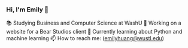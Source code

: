 ### Hi, I'm Emily 👋

<!--
**imemilyhuang/imemilyhuang** is a ✨ _special_ ✨ repository because its `README.md` (this file) appears on your GitHub profile.

Here are some ideas to get you started:

- 🔭 I’m currently working on ...
- 🌱 I’m currently learning ...
- 👯 I’m looking to collaborate on ...
- 🤔 I’m looking for help with ...
- 💬 Ask me about ...
- 📫 How to reach me:
- 😄 Pronouns: ...
- ⚡ Fun fact: ...
-->

📚 Studying Business and Computer Science at WashU
🔭 Working on a website for a Bear Studios client
🌱 Currently learning about Python and machine learning
📫 How to reach me: (emilyhuang@wustl.edu)

